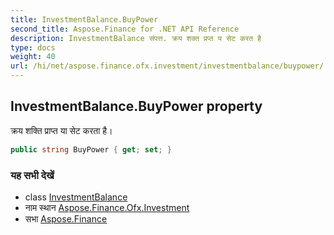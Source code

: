 ```yaml
---
title: InvestmentBalance.BuyPower
second_title: Aspose.Finance for .NET API Reference
description: InvestmentBalance संपत्त. क्रय शक्त प्रप्त य सेट करत है
type: docs
weight: 40
url: /hi/net/aspose.finance.ofx.investment/investmentbalance/buypower/
---
```

## InvestmentBalance.BuyPower property

क्रय शक्ति प्राप्त या सेट करता है।

```csharp
public string BuyPower { get; set; }
```

### यह सभी देखें

* class [InvestmentBalance](../)
* नाम स्थान [Aspose.Finance.Ofx.Investment](../../investmentbalance/)
* सभा [Aspose.Finance](../../../)


